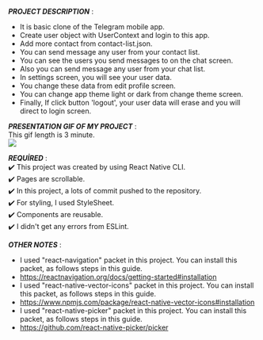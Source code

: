 
***PROJECT DESCRIPTION*** :<br>
+ It is basic clone of the Telegram mobile app.<br>
+ Create user object with UserContext and login to this app.<br>
+ Add more contact from contact-list.json.<br>
+ You can send message any user from your contact list.<br>
+ You can see the users you send messages to on the chat screen.<br>
+ Also you can send message any user from your chat list.<br>
+ In settings screen, you will see your user data.<br>
+ You change these data from edit profile screen.<br>
+ You can change app theme light or dark from change theme screen.<br>
+ Finally, If click button 'logout', your user data will erase and you will direct to login screen.<br>

***PRESENTATION GIF OF MY PROJECT*** :<br>
This gif length is 3 minute.<br>
![](assets/odev-3-gif-edited-300px.gif)

***REQUİRED*** :<br>
:heavy_check_mark: This project was created by using React Native CLI.<br>
:heavy_check_mark: Pages are scrollable.<br>
:heavy_check_mark: In this project, a lots of commit pushed to the repository.<br>
:heavy_check_mark: For styling, I used StyleSheet.<br>
:heavy_check_mark: Components are reusable.<br>
:heavy_check_mark: I didn't get any errors from ESLint.<br>

***OTHER NOTES*** :<br>
+ I used "react-navigation" packet in this project. You can install this packet, as follows steps in this guide.<br>
+ https://reactnavigation.org/docs/getting-started#installation<br>
+ I used "react-native-vector-icons" packet in this project. You can install this packet, as follows steps in this guide.<br>
+ https://www.npmjs.com/package/react-native-vector-icons#installation<br>
+ I used "react-native-picker" packet in this project. You can install this packet, as follows steps in this guide.<br>
+ https://github.com/react-native-picker/picker<br>
